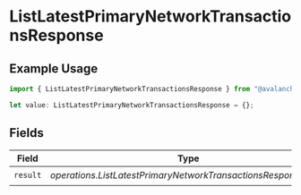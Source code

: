 # ListLatestPrimaryNetworkTransactionsResponse

## Example Usage

```typescript
import { ListLatestPrimaryNetworkTransactionsResponse } from "@avalanche-sdk/sdk/models/operations";

let value: ListLatestPrimaryNetworkTransactionsResponse = {};
```

## Fields

| Field                                                         | Type                                                          | Required                                                      | Description                                                   |
| ------------------------------------------------------------- | ------------------------------------------------------------- | ------------------------------------------------------------- | ------------------------------------------------------------- |
| `result`                                                      | *operations.ListLatestPrimaryNetworkTransactionsResponseBody* | :heavy_check_mark:                                            | N/A                                                           |